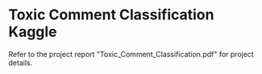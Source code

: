 # Toxic Comment Classification Kaggle
Refer to the project report "Toxic_Comment_Classification.pdf" for project details.
